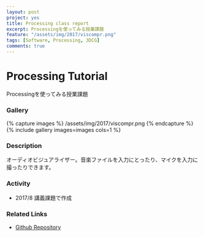 ```yaml
---
layout: post
project: yes
title: Processing class report
excerpt: Processingを使ってみる授業課題
feature: "/assets/img/2017/viscompr.png"
tags: [Software, Processing, 3DCG]
comments: true
---
```

# Processing Tutorial

Processingを使ってみる授業課題

### Gallery


{% capture images %}
  /assets/img/2017/viscompr.png
{% endcapture %}
{% include gallery images=images cols=1 %}

### Description

オーディオビジュアライザー。音楽ファイルを入力にとったり、マイクを入力に撮ったりできます。

### Activity

* 2017/8 講義課題で作成

### Related Links
 
* [Github Repository](https://github.com/skishida/3D-audio-visualizer)